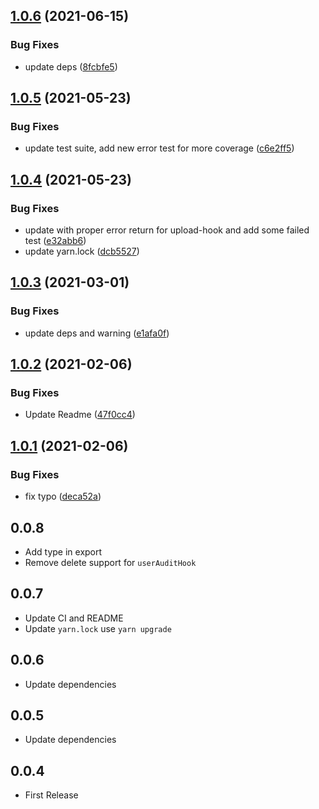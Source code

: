 ## [1.0.6](https://github.com/bervProject/feathers-advance-hook/compare/v1.0.5...v1.0.6) (2021-06-15)


### Bug Fixes

* update deps ([8fcbfe5](https://github.com/bervProject/feathers-advance-hook/commit/8fcbfe563b355e915680388b76bb935126651eb5))

## [1.0.5](https://github.com/bervProject/feathers-advance-hook/compare/v1.0.4...v1.0.5) (2021-05-23)


### Bug Fixes

* update test suite, add new error test for more coverage ([c6e2ff5](https://github.com/bervProject/feathers-advance-hook/commit/c6e2ff5113e5fc22407475202374b4b6e127bd34))

## [1.0.4](https://github.com/bervProject/feathers-advance-hook/compare/v1.0.3...v1.0.4) (2021-05-23)


### Bug Fixes

* update with proper error return for upload-hook and add some failed test ([e32abb6](https://github.com/bervProject/feathers-advance-hook/commit/e32abb6de8112c88ed9a40d156961d856cde5cfb))
* update yarn.lock ([dcb5527](https://github.com/bervProject/feathers-advance-hook/commit/dcb552726520d59c1ea09385e6d3c4917c7d1e71))

## [1.0.3](https://github.com/bervProject/feathers-advance-hook/compare/v1.0.2...v1.0.3) (2021-03-01)


### Bug Fixes

* update deps and warning ([e1afa0f](https://github.com/bervProject/feathers-advance-hook/commit/e1afa0fcde93bb4d208c3ac389735595212de8fa))

## [1.0.2](https://github.com/bervProject/feathers-advance-hook/compare/v1.0.1...v1.0.2) (2021-02-06)


### Bug Fixes

* Update Readme ([47f0cc4](https://github.com/bervProject/feathers-advance-hook/commit/47f0cc47ad310c11810be60b3bb765917f94ddfe))

## [1.0.1](https://github.com/bervProject/feathers-advance-hook/compare/v1.0.0...v1.0.1) (2021-02-06)


### Bug Fixes

* fix typo ([deca52a](https://github.com/bervProject/feathers-advance-hook/commit/deca52a8043e89921c3ec9b4af222bbffa01c391))

## 0.0.8

* Add type in export
* Remove delete support for `userAuditHook`

## 0.0.7

* Update CI and README
* Update `yarn.lock` use `yarn upgrade`

## 0.0.6

* Update dependencies

## 0.0.5

* Update dependencies

## 0.0.4

* First Release
